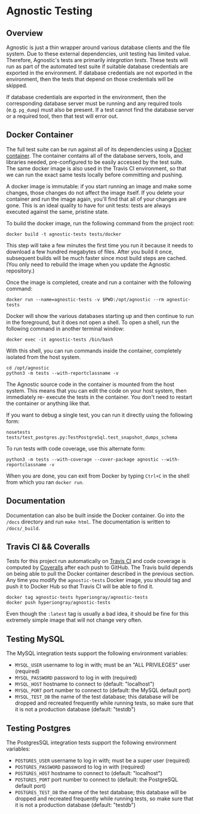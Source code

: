 # Agnostic Testing

## Overview

Agnostic is just a thin wrapper around various database clients and the file
system. Due to these external dependencies, unit testing has limited value.
Therefore, Agnostic's tests are primarily *integration tests*. These tests will
run as part of the automated test suite if suitable database credentials are
exported in the environment. If database credentials are not exported in the
environment, then the tests that depend on those credentials will be skipped.

If database credentials are exported in the environment, then the corresponding
database server must be running and any required tools (e.g. `pg_dump`) must
also be present. If a test cannot find the database server or a required tool,
then that test will error out.

## Docker Container

The full test suite can be run against all of its dependencies using a [Docker
container](https://www.docker.com/). The container contains all of the database
servers, tools, and libraries needed, pre-configured to be easily accessed by
the test suite. The same docker image is also used in the Travis CI environment,
so that we can run the exact same tests locally before committing and pushing.

A docker image is immutable: if you start running an image and make some
changes, those changes do not affect the image itself. If you delete your
container and run the image again, you'll find that all of your changes are
gone. This is an ideal quality to have for unit tests: tests are always
executed against the same, pristine state.

To build the docker image, run the following command from the project root:

    docker build -t agnostic-tests tests/docker

This step will take a few minutes the first time you run it because it needs to
download a few hundred megabytes of files. After you build it once, subsequent
builds will be much faster since most build steps are cached. (You only need to
rebuild the image when you update the Agnostic repository.)

Once the image is completed, create and run a container with the following
command:

    docker run --name=agnostic-tests -v $PWD:/opt/agnostic --rm agnostic-tests

Docker will show the various databases starting up and then continue to run in
the foreground, but it does not open a shell. To open a shell, run the following
command in another terminal window:

    docker exec -it agnostic-tests /bin/bash

With this shell, you can run commands inside the container, completely isolated
from the host system.

    cd /opt/agnostic
    python3 -m tests --with-reportclassname -v

The Agnostic source code in the container is mounted from the host system. This
means that you can edit the code on your host system, then immediately re-
execute the tests in the container. You don't need to restart the container or
anything like that.

If you want to debug a single test, you can run it directly using the following
form:

    nosetests tests/test_postgres.py:TestPostgreSql.test_snapshot_dumps_schema

To run tests with code coverage, use this alternate form:

    python3 -m tests --with-coverage --cover-package agnostic --with-reportclassname -v

When you are done, you can exit from Docker by typing `Ctrl+C` in the shell
from which you ran `docker run`.

## Documentation

Documentation can also be built inside the Docker container. Go into the `/docs`
directory and run `make html`. The documentation is written to `/docs/_build`.

## Travis CI && Coveralls

Tests for this project run automatically on [Travis
CI](https://travis-ci.org/TeamHG-Memex/agnostic) and code coverage is computed
by [Coveralls](https://coveralls.io/github/TeamHG-Memex/agnostic) after each
push to GitHub. The Travis build depends on being able to pull the Docker
container described in the previous section. Any time you modify the
`agnostic-tests` Docker image, you should tag and push it to Docker Hub so that
Travis CI will be able to find it.

    docker tag agnostic-tests hyperiongray/agnostic-tests
    docker push hyperiongray/agnostic-tests

Even though the `:latest` tag is usually a bad idea, it should be fine for this
extremely simple image that will not change very often.

## Testing MySQL

The MySQL integration tests support the following environment variables:

* `MYSQL_USER` username to log in with; must be an "ALL PRIVILEGES" user
  (required)
* `MYSQL_PASSWORD` password to log in with (required)
* `MYSQL_HOST` hostname to connect to (default: "localhost")
* `MYSQL_PORT` port number to connect to (default: the MySQL default port)
* `MYSQL_TEST_DB` the name of the test database; this database will be dropped
  and recreated frequently while running tests, so make sure that it is not a
  production database (default: "testdb")

## Testing Postgres

The PostgresSQL integration tests support the following environment variables:

* `POSTGRES_USER` username to log in with; must be a super user (required)
* `POSTGRES_PASSWORD` password to log in with (required)
* `POSTGRES_HOST` hostname to connect to (default: "localhost")
* `POSTGRES_PORT` port number to connect to (default: the PostgreSQL default
  port)
* `POSTGRES_TEST_DB` the name of the test database; this database will be
  dropped and recreated frequently while running tests, so make sure that it is
  not a production database (default: "testdb")
